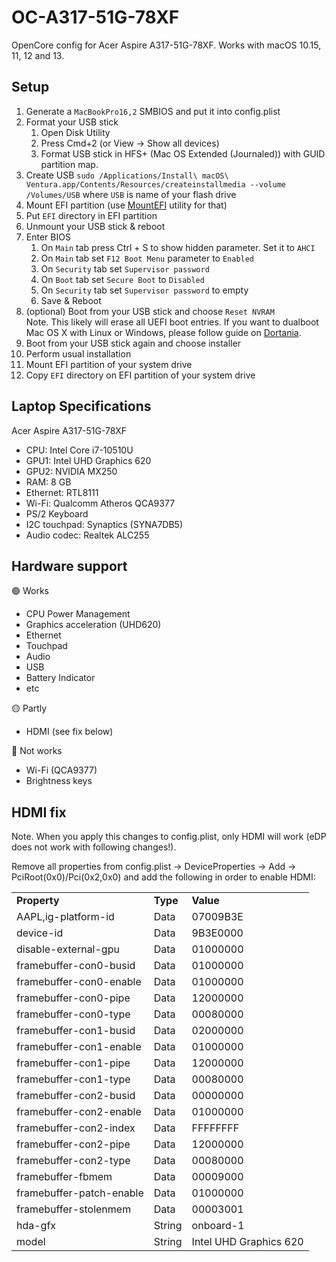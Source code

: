 # OC-A317-51G-78XF
OpenCore config for Acer Aspire A317-51G-78XF. Works with macOS 10.15, 11, 12 and 13.

## Setup
1. Generate a `MacBookPro16,2` SMBIOS and put it into config.plist
2. Format your USB stick
   1. Open Disk Utility
   2. Press Cmd+2 (or View -> Show all devices)
   3. Format USB stick in HFS+ (Mac OS Extended (Journaled)) with GUID partition map.
3. Create USB
   `sudo /Applications/Install\ macOS\ Ventura.app/Contents/Resources/createinstallmedia --volume /Volumes/USB` where `USB` is name of your flash drive
4. Mount EFI partition (use [MountEFI](https://github.com/corpnewt/MountEFI) utility for that)
5. Put `EFI` directory in EFI partition
6. Unmount your USB stick & reboot
7. Enter BIOS
   1. On `Main` tab press Ctrl + S to show hidden parameter. Set it to `AHCI`
   2. On `Main` tab set `F12 Boot Menu` parameter to `Enabled`
   3. On `Security` tab set `Supervisor password`
   4. On `Boot` tab set `Secure Boot` to `Disabled`
   5. On `Security` tab set `Supervisor password` to empty
   6. Save & Reboot
8. (optional) Boot from your USB stick and choose `Reset NVRAM`<br>
   Note. This likely will erase all UEFI boot entries. If you want to dualboot Mac OS X with Linux or Windows, please follow guide on [Dortania](https://dortania.github.io/OpenCore-Multiboot/oc/linux.html).
11. Boot from your USB stick again and choose installer
12. Perform usual installation
13. Mount EFI partition of your system drive
14. Copy `EFI` directory on EFI partition of your system drive

## Laptop Specifications
Acer Aspire A317-51G-78XF
- CPU: Intel Core i7-10510U
- GPU1: Intel UHD Graphics 620
- GPU2: NVIDIA MX250
- RAM: 8 GB
- Ethernet: RTL8111
- Wi-Fi: Qualcomm Atheros QCA9377
- PS/2 Keyboard
- I2C touchpad: Synaptics (SYNA7DB5)
- Audio codec: Realtek ALC255

## Hardware support
🟢 Works
- CPU Power Management
- Graphics acceleration (UHD620)
- Ethernet
- Touchpad
- Audio
- USB
- Battery Indicator
- etc

🟡 Partly 
- HDMI (see fix below)

🔴 Not works
- Wi-Fi (QCA9377)
- Brightness keys


## HDMI fix
Note. When you apply this changes to config.plist, only HDMI will work (eDP does not work with following changes!). 

Remove all properties from config.plist -> DeviceProperties -> Add -> PciRoot(0x0)/Pci(0x2,0x0)
and add the following in order to enable HDMI:
<table>
  <tr>
    <td><b>Property</b></td>
    <td><b>Type</b></td>
    <td><b>Value</b></td>
  </tr>
  <tr>
    <td>AAPL,ig-platform-id</td>
    <td>Data</td>
    <td>07009B3E</td>
  </tr>
  <tr>
    <td>device-id</td>
    <td>Data</td>
    <td>9B3E0000</td>
  </tr>
  <tr>
    <td>disable-external-gpu</td>
    <td>Data</td>
    <td>01000000</td>
  </tr>
  <tr>
    <td>framebuffer-con0-busid</td>
    <td>Data</td>
    <td>01000000</td>
  </tr>
  <tr>
    <td>framebuffer-con0-enable</td>
    <td>Data</td>
    <td>01000000</td>
  </tr>
  <tr>
    <td>framebuffer-con0-pipe</td>
    <td>Data</td>
    <td>12000000</td>
  </tr>
  <tr>
    <td>framebuffer-con0-type</td>
    <td>Data</td>
    <td>00080000</td>
  </tr>
  <tr>
    <td>framebuffer-con1-busid</td>
    <td>Data</td>
    <td>02000000</td>
  </tr>
  <tr>
    <td>framebuffer-con1-enable</td>
    <td>Data</td>
    <td>01000000</td>
  </tr>
  <tr>
    <td>framebuffer-con1-pipe</td>
    <td>Data</td>
    <td>12000000</td>
  </tr>
  <tr>
    <td>framebuffer-con1-type</td>
    <td>Data</td>
    <td>00080000</td>
  </tr>
  <tr>
    <td>framebuffer-con2-busid</td>
    <td>Data</td>
    <td>00000000</td>
  </tr>
  <tr>
    <td>framebuffer-con2-enable</td>
    <td>Data</td>
    <td>01000000</td>
  </tr>
  <tr>
    <td>framebuffer-con2-index</td>
    <td>Data</td>
    <td>FFFFFFFF</td>
  </tr>
  <tr>
    <td>framebuffer-con2-pipe</td>
    <td>Data</td>
    <td>12000000</td>
  </tr>
  <tr>
    <td>framebuffer-con2-type</td>
    <td>Data</td>
    <td>00080000</td>
  </tr>
  <tr>
    <td>framebuffer-fbmem</td>
    <td>Data</td>
    <td>00009000</td>
  </tr>
  <tr>
    <td>framebuffer-patch-enable</td>
    <td>Data</td>
    <td>01000000</td>
  </tr>
  <tr>
    <td>framebuffer-stolenmem</td>
    <td>Data</td>
    <td>00003001</td>
  </tr>
  <tr>
    <td>hda-gfx</td>
    <td>String</td>
    <td>onboard-1</td>
  </tr>
  <tr>
    <td>model</td>
    <td>String</td>
    <td>Intel UHD Graphics 620</td>
  </tr>
</table>
